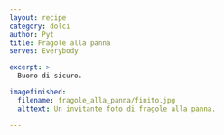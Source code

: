 ```yaml
---
layout: recipe
category: dolci
author: Pyt
title: Fragole alla panna
serves: Everybody

excerpt: >
  Buono di sicuro.

imagefinished:
  filename: fragole_alla_panna/finito.jpg
  alttext: Un invitante foto di fragole alla panna.

---
```

